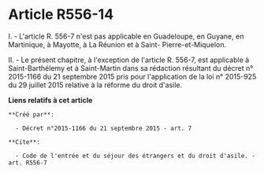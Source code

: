 # Article R556-14

I. - L'article R. 556-7 n'est pas applicable en Guadeloupe, en Guyane, en Martinique, à Mayotte, à La Réunion et à Saint-
Pierre-et-Miquelon. 

II. - Le présent chapitre, à l'exception de l'article R. 556-7, est applicable à Saint-Barthélemy et à Saint-Martin dans sa
rédaction résultant du décret n° 2015-1166 du 21 septembre 2015 pris pour l'application de la loi n° 2015-925 du 29 juillet
2015 relative à la réforme du droit d'asile.

**Liens relatifs à cet article**

	**Créé par**:

	  - Décret n°2015-1166 du 21 septembre 2015 - art. 7

	**Cite**:

	  - Code de l'entrée et du séjour des étrangers et du droit d'asile. - art. R556-7
